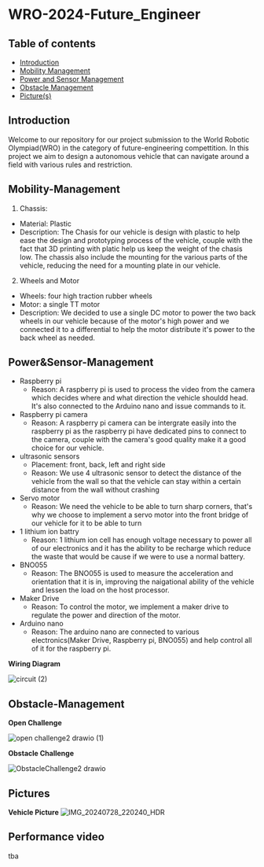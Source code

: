 # WRO-2024-Future_Engineer
## Table of contents

- [Introduction](#Introduction)
- [Mobility Management](#Mobility-Management)
- [Power and Sensor Management](#Power&Sensor-Management)
- [Obstacle Management](#Obstacle-Management)
- [Picture(s)](#Pictures)

## Introduction

Welcome to our repository for our project submission to the World Robotic Olympiad(WRO)
in the category of future-engineering compettition. In this project we aim to design a
autonomous vehicle that can navigate around a field with various rules and restriction.

## Mobility-Management

1. Chassis:
  - Material: Plastic
  - Description: The Chasis for our vehicle is design with plastic to help ease
    the design and prototyping process of the vehicle, couple with the fact that 3D
    printing with platic help us keep the weight of the chasis low. The chassis also
    include the mounting for the various parts of the vehicle, reducing the need for
    a mounting plate in our vehicle.

2. Wheels and Motor
  - Wheels: four high traction rubber wheels
  - Motor: a single TT motor
  - Description: We decided to use a single DC motor to power the two back wheels 
    in our vehicle because of the motor's high power and we connected it to a differential 
    to help the motor distribute it's power to the back wheel as needed.

## Power&Sensor-Management
- Raspberry pi
  - Reason: A raspberry pi is used to process the video from the camera which decides where
    and what direction the vehicle shouldd head. It's also connected to the Arduino nano and
    issue commands to it.
- Raspberry pi camera
  - Reason: A raspberry pi camera can be intergrate easily into the raspberry pi as
    the raspberry pi have dedicated pins to connect to the camera, couple with the
    camera's good quality make it a good choice for our vehicle.
- ultrasonic sensors
  - Placement: front, back, left and right side
  - Reason: We use 4 ultrasonic sensor to detect the distance of the vehicle from
    the wall so that the vehicle can stay within a certain distance from the wall
    without crashing
- Servo motor
  - Reason: We need the vehicle to be able to turn sharp corners, that's why we choose to
    implement a servo motor into the front bridge of our vehicle for it to be able to turn
- 1 lithium ion battry
  - Reason: 1 lithium ion cell has enough voltage necessary to power all of our electronics
    and it has the ability to be recharge which reduce the waste that would be cause if
    we were to use a normal battery.
- BNO055
  - Reason: The BNO055 is used to measure the acceleration and orientation that it is in,
    improving the naigational ability of the vehicle and lessen the load on the host
    processor.
- Maker Drive
  - Reason: To control the motor, we implement a maker drive to regulate the power and
    direction of the motor.
- Arduino nano
  - Reason: The arduino nano are connected to various electronics(Maker Drive, Raspberry pi,
    BNO055) and help control all of it for the raspberry pi.



**Wiring Diagram**

![circuit (2)](https://github.com/user-attachments/assets/ee321578-954b-4a7f-b899-d265ed52cab6)

## Obstacle-Management
**Open Challenge**

![open challenge2 drawio (1)](https://github.com/user-attachments/assets/29609437-159f-4914-81d7-570c17d80eff)

**Obstacle Challenge**  

![ObstacleChallenge2 drawio](https://github.com/user-attachments/assets/226d0d06-ef2b-4151-918d-a48813322abe)

## Pictures

**Vehicle Picture**
![IMG_20240728_220240_HDR](https://github.com/user-attachments/assets/e0066bca-ebf5-45b9-8d32-52aec4c62f70)


## Performance video
tba

